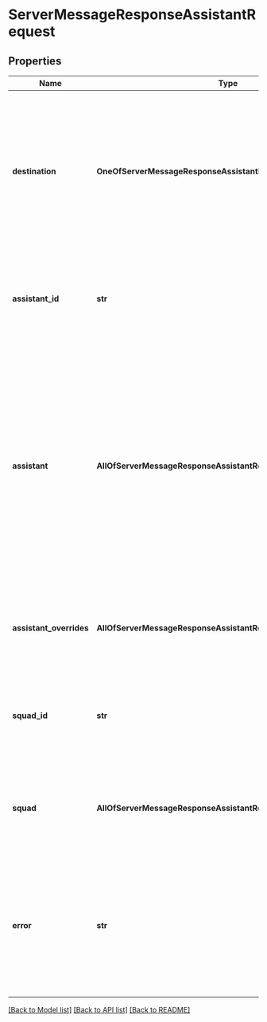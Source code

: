 # ServerMessageResponseAssistantRequest

## Properties
Name | Type | Description | Notes
------------ | ------------- | ------------- | -------------
**destination** | **OneOfServerMessageResponseAssistantRequestDestination** | This is the destination to transfer the inbound call to. This will immediately transfer without using any assistants.  If this is sent, &#x60;assistantId&#x60;, &#x60;assistant&#x60;, &#x60;squadId&#x60;, and &#x60;squad&#x60; are ignored. | [optional] 
**assistant_id** | **str** | This is the assistant that will be used for the call. To use a transient assistant, use &#x60;assistant&#x60; instead. | [optional] 
**assistant** | **AllOfServerMessageResponseAssistantRequestAssistant** | This is the assistant that will be used for the call. To use an existing assistant, use &#x60;assistantId&#x60; instead.  If you&#x27;re unsure why you&#x27;re getting an invalid assistant, try logging your response and send the JSON blob to POST /assistant which will return the validation errors. | [optional] 
**assistant_overrides** | **AllOfServerMessageResponseAssistantRequestAssistantOverrides** | These are the overrides for the &#x60;assistant&#x60; or &#x60;assistantId&#x60;&#x27;s settings and template variables. | [optional] 
**squad_id** | **str** | This is the squad that will be used for the call. To use a transient squad, use &#x60;squad&#x60; instead. | [optional] 
**squad** | **AllOfServerMessageResponseAssistantRequestSquad** | This is a squad that will be used for the call. To use an existing squad, use &#x60;squadId&#x60; instead. | [optional] 
**error** | **str** | This is the error if the call shouldn&#x27;t be accepted. This is spoken to the customer.  If this is sent, &#x60;assistantId&#x60;, &#x60;assistant&#x60;, &#x60;squadId&#x60;, &#x60;squad&#x60;, and &#x60;destination&#x60; are ignored. | [optional] 

[[Back to Model list]](../README.md#documentation-for-models) [[Back to API list]](../README.md#documentation-for-api-endpoints) [[Back to README]](../README.md)

